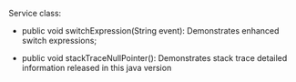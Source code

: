 
Service class:
 - public void switchExpression(String event):
Demonstrates enhanced switch expressions;

- public void stackTraceNullPointer():
Demonstrates stack trace detailed information released in this java version
